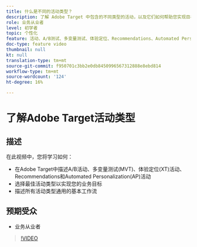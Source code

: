 ```yaml
---
title: 什么是不同的活动类型？
description: 了解 Adobe Target 中包含的不同类型的活动，以及它们如何帮助您实现目标。观看此视频，了解A/B活动、多变量测试(MVT)、体验定位(XT)活动、Recommendations和Automated Personalization(AP)活动的基础知识。
role: 业务从业者
level: 初学者
topic: 个性化
feature: 活动、A/B测试、多变量测试、体验定位、Recommendations、Automated Personalization、Visual Experience Composer(VEC)
doc-type: feature video
thumbnail: null
kt: null
translation-type: tm+mt
source-git-commit: f950701c3bb2e0db8450996567312888e8ebd814
workflow-type: tm+mt
source-wordcount: '124'
ht-degree: 16%

---
```



# 了解Adobe Target活动类型

## 描述

在此视频中，您将学习如何：

* 在Adobe Target中描述A/B活动、多变量测试(MVT)、体验定位(XT)活动、Recommendations和Automated Personalization(AP)活动
* 选择最佳活动类型以实现您的业务目标
* 描述所有活动类型通用的基本工作流

## 预期受众

* 业务从业者

>[!VIDEO](https://video.tv.adobe.com/v/17386/?quality=12)